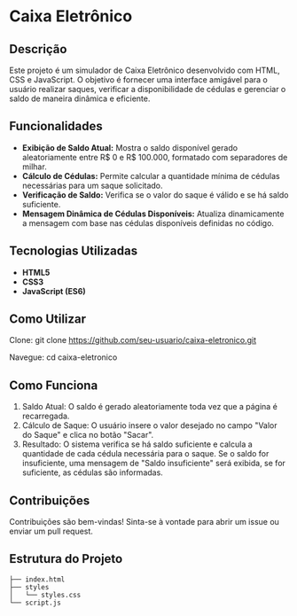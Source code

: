 # Caixa Eletrônico

## Descrição
Este projeto é um simulador de Caixa Eletrônico desenvolvido com HTML, CSS e JavaScript. O objetivo é fornecer uma interface amigável para o usuário realizar saques, verificar a disponibilidade de cédulas e gerenciar o saldo de maneira dinâmica e eficiente. 

## Funcionalidades
- **Exibição de Saldo Atual:** Mostra o saldo disponível gerado aleatoriamente entre R$ 0 e R$ 100.000, formatado com separadores de milhar.
- **Cálculo de Cédulas:** Permite calcular a quantidade mínima de cédulas necessárias para um saque solicitado.
- **Verificação de Saldo:** Verifica se o valor do saque é válido e se há saldo suficiente.
- **Mensagem Dinâmica de Cédulas Disponíveis:** Atualiza dinamicamente a mensagem com base nas cédulas disponíveis definidas no código.

## Tecnologias Utilizadas
- **HTML5**
- **CSS3**
- **JavaScript (ES6)**

## Como Utilizar
Clone:
git clone https://github.com/seu-usuario/caixa-eletronico.git

Navegue:
cd caixa-eletronico

## Como Funciona
1. Saldo Atual: O saldo é gerado aleatoriamente toda vez que a página é recarregada.
2. Cálculo de Saque: O usuário insere o valor desejado no campo "Valor do Saque" e clica no botão "Sacar".
3. Resultado: O sistema verifica se há saldo suficiente e calcula a quantidade de cada cédula necessária para o saque. Se o saldo for insuficiente, uma mensagem de "Saldo insuficiente" será exibida, se for suficiente, as cédulas são informadas.

## Contribuições
Contribuições são bem-vindas! Sinta-se à vontade para abrir um issue ou enviar um pull request.

## Estrutura do Projeto
```plaintext
├── index.html
├── styles
│   └── styles.css
└── script.js
